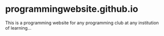 # programmingwebsite.github.io
This is a programming website for any programming club at any institution of learning...
